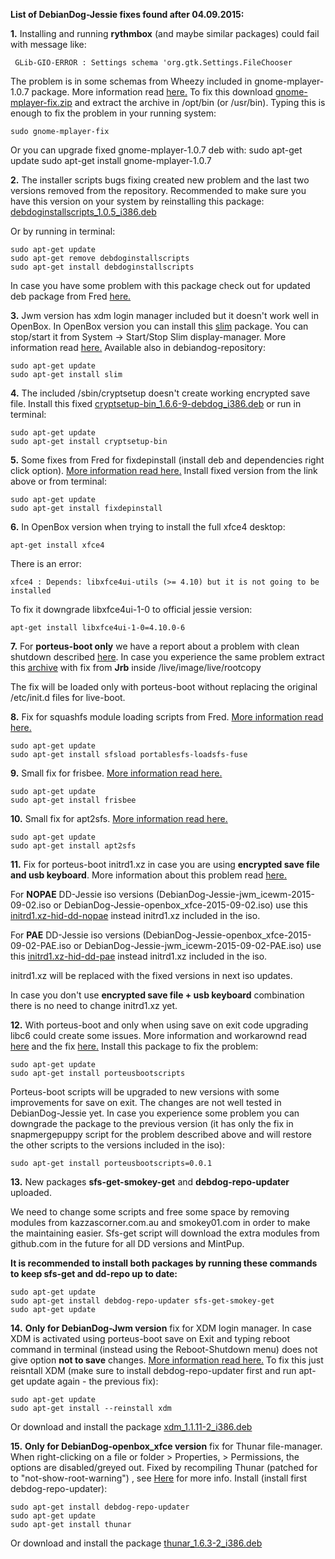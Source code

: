 **List of DebianDog-Jessie fixes found after 04.09.2015:**

**1.** Installing and running **rythmbox** (and maybe similar packages) could fail with message like:
```
 GLib-GIO-ERROR : Settings schema 'org.gtk.Settings.FileChooser
```
The problem is in some schemas from Wheezy included in gnome-mplayer-1.0.7 package. More information read [here.](http://murga-linux.com/puppy/viewtopic.php?p=863936#863936) To fix this download [gnome-mplayer-fix.zip](http://murga-linux.com/puppy/viewtopic.php?mode=attach&id=90533) and extract the archive in /opt/bin (or /usr/bin). Typing this is enough to fix the problem in your running system:
```
sudo gnome-mplayer-fix
```
Or you can upgrade fixed gnome-mplayer-1.0.7 deb with:
    sudo apt-get update
    sudo apt-get install gnome-mplayer-1.0.7

**2.** The installer scripts bugs fixing created new problem and the last two versions removed from the repository. 
Recommended to make sure you have this version on your system by reinstalling this package: [debdoginstallscripts_1.0.5_i386.deb](http://kazzascorner.com.au/saintless/DebianDog/DebianDog-Jessie/Packages/Included/debdoginstallscripts_1.0.5_i386.deb)

Or by running in terminal:
```
sudo apt-get update
sudo apt-get remove debdoginstallscripts
sudo apt-get install debdoginstallscripts
```
In case you have some problem with this package check out for updated deb package from Fred [here.](http://murga-linux.com/puppy/viewtopic.php?p=877300&sid=7a08609033f6af763ab2acf4c3941c8c#877300)

**3.** Jwm version has xdm login manager included but it doesn't work well in OpenBox.
In OpenBox version you can install this [slim](http://kazzascorner.com.au/saintless/DebianDog/DebianDog-Jessie/Packages/Extra/slim_1.3.6-4-ddjessie_i386.deb) package.
You can stop/start it from System -> Start/Stop Slim display-manager. More information read [here.](http://murga-linux.com/puppy/viewtopic.php?p=869164#869164) Available also in debiandog-repository:
```
sudo apt-get update
sudo apt-get install slim
```

**4.** The included /sbin/cryptsetup doesn't create working encrypted save file. Install this fixed  [cryptsetup-bin_1.6.6-9-debdog_i386.deb](http://kazzascorner.com.au/saintless/DebianDog/DebianDog-Jessie/Packages/Mod/cryptsetup-bin_1.6.6-9-debdog_i386.deb) or run in terminal:
```
sudo apt-get update
sudo apt-get install cryptsetup-bin
```

**5.** Some fixes from Fred for fixdepinstall (install deb and dependencies right click option).
[More information read here.](http://murga-linux.com/puppy/viewtopic.php?p=871384#871384)
Install fixed version from the link above or from terminal:
```
sudo apt-get update
sudo apt-get install fixdepinstall
```

**6.** In OpenBox version when trying to install the full xfce4 desktop:
```
apt-get install xfce4	
```

There is an error:
```
xfce4 : Depends: libxfce4ui-utils (>= 4.10) but it is not going to be installed	
```
To fix it downgrade libxfce4ui-1-0 to official jessie version:
```
apt-get install libxfce4ui-1-0=4.10.0-6	
```
**7.** For **porteus-boot only** we have a report about a problem with clean shutdown described [here](http://murga-linux.com/puppy/viewtopic.php?p=876371#876371). In case you experience the same problem extract this [archive](http://murga-linux.com/puppy/viewtopic.php?mode=attach&id=92743) with fix from **Jrb** inside /live/image/live/rootcopy

The fix will be loaded only with porteus-boot without replacing the original /etc/init.d files for live-boot.

**8.** Fix for squashfs module loading scripts from Fred. [More information read here.](http://murga-linux.com/puppy/viewtopic.php?p=878996#878996)
```
sudo apt-get update
sudo apt-get install sfsload portablesfs-loadsfs-fuse
```

**9.** Small fix for frisbee. [More information read here.](http://murga-linux.com/puppy/viewtopic.php?p=883158&sid=3588429564754e676ce49df134d930a8#883158)
```
sudo apt-get update
sudo apt-get install frisbee
```

**10.** Small fix for apt2sfs. [More information read here.](http://murga-linux.com/puppy/viewtopic.php?p=885536&sid=e09b92e591e85bcc4632168abdb32e5b#885536)
```
sudo apt-get update
sudo apt-get install apt2sfs
```

**11.** Fix for porteus-boot initrd1.xz in case you are using **encrypted save file and usb keyboard**. More information about this problem read [here.](http://murga-linux.com/puppy/viewtopic.php?p=885874&sid=a1a579b99b8a00be9a2b36bc9a227635#885874)

For **NOPAE** DD-Jessie iso versions (DebianDog-Jessie-jwm_icewm-2015-09-02.iso or DebianDog-Jessie-openbox_xfce-2015-09-02.iso) use this [initrd1.xz-hid-dd-nopae](https://github.com/DebianDog/Jessie/releases/download/v.0.1/initrd1.xz-hid-dd-nopae) instead initrd1.xz included in the iso.

For **PAE** DD-Jessie iso versions (DebianDog-Jessie-openbox_xfce-2015-09-02-PAE.iso or DebianDog-Jessie-jwm_icewm-2015-09-02-PAE.iso) use this [initrd1.xz-hid-dd-pae](https://github.com/DebianDog/Jessie/releases/download/v.0.1/initrd1.xz-hid-dd-pae) instead initrd1.xz included in the iso.

initrd1.xz will be replaced with the fixed versions in next iso updates.

In case you don't use **encrypted save file + usb keyboard** combination there is no need to change initrd1.xz yet.

**12.** With porteus-boot and only when using save on exit code upgrading libc6 could create some issues. More information and workarownd read [here](http://murga-linux.com/puppy/viewtopic.php?p=889934&sid=00f59036fe7b1df6f8bc7168fe1df597#889934) and the fix [here.](http://murga-linux.com/puppy/viewtopic.php?p=890342&sid=00f59036fe7b1df6f8bc7168fe1df597#890342)
Install this package to fix the problem:
```
sudo apt-get update
sudo apt-get install porteusbootscripts

```
Porteus-boot scripts will be upgraded to new versions with some improvements for save on exit. The changes are not well tested in DebianDog-Jessie yet. In case you experience some problem you can downgrade the package to the previous version (it has only the fix in snapmergepuppy script for the problem described above and will restore the other scripts to the versions included in the iso):
```
sudo apt-get install porteusbootscripts=0.0.1

```

**13.** New packages **sfs-get-smokey-get** and **debdog-repo-updater** uploaded.

We need to change some scripts and free some space by removing modules from kazzascorner.com.au and smokey01.com in order to make the maintaining easier. Sfs-get script will download the extra modules from github.com in the future for all DD versions and MintPup.

**It is recommended to install both packages by running these commands to keep sfs-get and dd-repo up to date:**
```
sudo apt-get update
sudo apt-get install debdog-repo-updater sfs-get-smokey-get
sudo apt-get update
```

**14.** **Only for DebianDog-Jwm version** fix for XDM login manager. In case XDM is activated using porteus-boot save on Exit and typing reboot command in terminal (instead using the Reboot-Shutdown menu) does not give option **not to save** changes. [More information read here.](https://github.com/DebianDog/Jessie/issues/2)
To fix this just reisntall XDM (make sure to install debdog-repo-updater first and run apt-get update again - the previous fix):
```
sudo apt-get update
sudo apt-get install --reinstall xdm

```
Or download and install the package [xdm_1.1.11-2_i386.deb](http://smokey01.com/saintless/DebianDog-Jessie/Packages/Included/xdm_1.1.11-2_i386.deb)


**15.** **Only for DebianDog-openbox_xfce version** fix for Thunar file-manager. When right-clicking on a file or folder > Properties, > Permissions, the options are disabled/greyed out. Fixed by recompiling Thunar (patched for to "not-show-root-warning") , see [Here](http://murga-linux.com/puppy/viewtopic.php?p=898519#898519) for more info.
Install (install first debdog-repo-updater):
```
sudo apt-get install debdog-repo-updater
sudo apt-get update
sudo apt-get install thunar

```
Or download and install the package [thunar_1.6.3-2_i386.deb](http://www.smokey01.com/saintless/DebianDog-Jessie/Packages/Extra/thunar_1.6.3-2_i386.deb)
